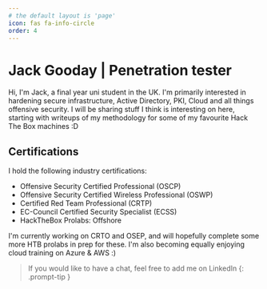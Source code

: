 ```yaml
---
# the default layout is 'page'
icon: fas fa-info-circle
order: 4
---
```

# Jack Gooday | Penetration tester
Hi, I'm Jack, a final year uni student in the UK. I'm primarily interested in hardening secure infrastructure, Active Directory, PKI, Cloud and all things offensive security. I will be sharing stuff I think is interesting on here, starting with writeups of my methodology for some of my favourite Hack The Box machines :D



## Certifications
I hold the following industry certifications:
- Offensive Security Certified Professional (OSCP)
- Offensive Security Certified Wireless Professional (OSWP)
- Certified Red Team Professional (CRTP)
- EC-Council Certified Security Specialist (ECSS)  
- HackTheBox Prolabs: Offshore

I'm currently working on CRTO and OSEP, and will hopefully complete some more HTB prolabs in prep for these. I'm also becoming equally enjoying cloud training on Azure & AWS :)

> If you would like to have a chat, feel free to add me on LinkedIn
{: .prompt-tip }

